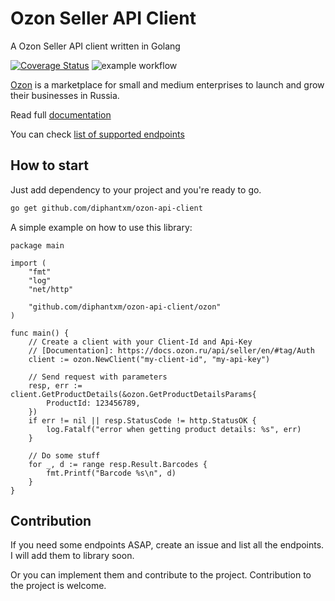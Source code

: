 # Ozon Seller API Client
A Ozon Seller API client written in Golang

[![Coverage Status](https://coveralls.io/repos/github/diPhantxm/ozon-api-client/badge.svg?branch=master)](https://coveralls.io/github/diPhantxm/ozon-api-client?branch=master)
![example workflow](https://github.com/diPhantxm/ozon-api-client/actions/workflows/tests.yml/badge.svg)

[Ozon](https://ozon.ru) is a marketplace for small and medium enterprises to launch and grow their businesses in Russia.

Read full [documentation](https://docs.ozon.ru/api/seller/en/#tag/Introduction)

You can check [list of supported endpoints](ENDPOINTS.md)

## How to start
Just add dependency to your project and you're ready to go.
```bash
go get github.com/diphantxm/ozon-api-client
```
A simple example on how to use this library:
```Golang
package main

import (
	"fmt"
	"log"
	"net/http"

	"github.com/diphantxm/ozon-api-client/ozon"
)

func main() {
	// Create a client with your Client-Id and Api-Key
	// [Documentation]: https://docs.ozon.ru/api/seller/en/#tag/Auth
	client := ozon.NewClient("my-client-id", "my-api-key")

	// Send request with parameters
	resp, err := client.GetProductDetails(&ozon.GetProductDetailsParams{
		ProductId: 123456789,
	})
	if err != nil || resp.StatusCode != http.StatusOK {
		log.Fatalf("error when getting product details: %s", err)
	}

	// Do some stuff
	for _, d := range resp.Result.Barcodes {
		fmt.Printf("Barcode %s\n", d)
	}
}
```

## Contribution
If you need some endpoints ASAP, create an issue and list all the endpoints. I will add them to library soon.

Or you can implement them and contribute to the project. Contribution to the project is welcome. 